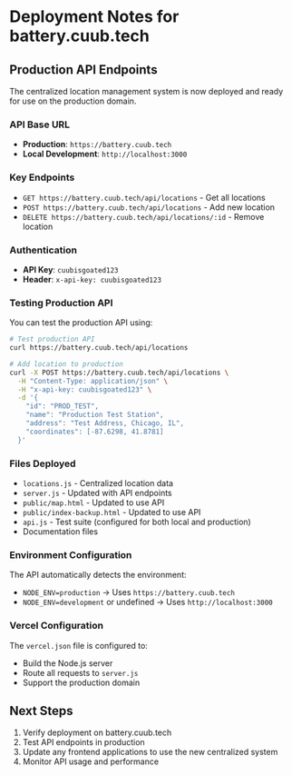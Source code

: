 # Deployment Notes for battery.cuub.tech

## Production API Endpoints

The centralized location management system is now deployed and ready for use on the production domain.

### API Base URL
- **Production**: `https://battery.cuub.tech`
- **Local Development**: `http://localhost:3000`

### Key Endpoints
- `GET https://battery.cuub.tech/api/locations` - Get all locations
- `POST https://battery.cuub.tech/api/locations` - Add new location
- `DELETE https://battery.cuub.tech/api/locations/:id` - Remove location

### Authentication
- **API Key**: `cuubisgoated123`
- **Header**: `x-api-key: cuubisgoated123`

### Testing Production API

You can test the production API using:

```bash
# Test production API
curl https://battery.cuub.tech/api/locations

# Add location to production
curl -X POST https://battery.cuub.tech/api/locations \
  -H "Content-Type: application/json" \
  -H "x-api-key: cuubisgoated123" \
  -d '{
    "id": "PROD_TEST",
    "name": "Production Test Station",
    "address": "Test Address, Chicago, IL",
    "coordinates": [-87.6298, 41.8781]
  }'
```

### Files Deployed
- `locations.js` - Centralized location data
- `server.js` - Updated with API endpoints
- `public/map.html` - Updated to use API
- `public/index-backup.html` - Updated to use API
- `api.js` - Test suite (configured for both local and production)
- Documentation files

### Environment Configuration
The API automatically detects the environment:
- `NODE_ENV=production` → Uses `https://battery.cuub.tech`
- `NODE_ENV=development` or undefined → Uses `http://localhost:3000`

### Vercel Configuration
The `vercel.json` file is configured to:
- Build the Node.js server
- Route all requests to `server.js`
- Support the production domain

## Next Steps
1. Verify deployment on battery.cuub.tech
2. Test API endpoints in production
3. Update any frontend applications to use the new centralized system
4. Monitor API usage and performance
